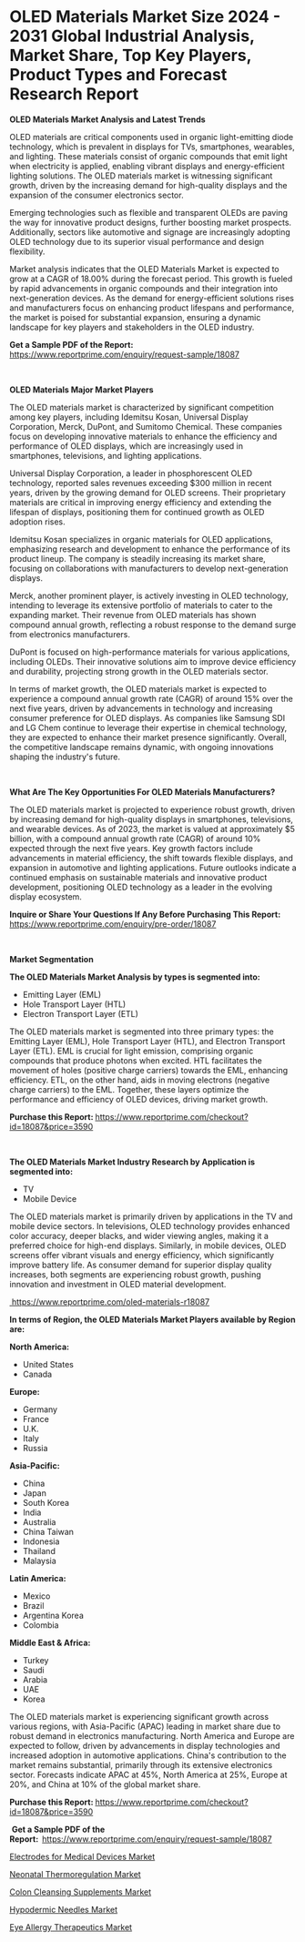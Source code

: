 <p><h1>OLED Materials Market Size 2024 - 2031 Global Industrial Analysis, Market Share, Top Key Players, Product Types and Forecast Research Report</h1></p><p><strong>OLED Materials Market Analysis and Latest Trends</strong></p>
<p><p>OLED materials are critical components used in organic light-emitting diode technology, which is prevalent in displays for TVs, smartphones, wearables, and lighting. These materials consist of organic compounds that emit light when electricity is applied, enabling vibrant displays and energy-efficient lighting solutions. The OLED materials market is witnessing significant growth, driven by the increasing demand for high-quality displays and the expansion of the consumer electronics sector. </p><p>Emerging technologies such as flexible and transparent OLEDs are paving the way for innovative product designs, further boosting market prospects. Additionally, sectors like automotive and signage are increasingly adopting OLED technology due to its superior visual performance and design flexibility. </p><p>Market analysis indicates that the OLED Materials Market is expected to grow at a CAGR of 18.00% during the forecast period. This growth is fueled by rapid advancements in organic compounds and their integration into next-generation devices. As the demand for energy-efficient solutions rises and manufacturers focus on enhancing product lifespans and performance, the market is poised for substantial expansion, ensuring a dynamic landscape for key players and stakeholders in the OLED industry.</p></p>
<p><strong>Get a Sample PDF of the Report:&nbsp;</strong> <a href="https://www.reportprime.com/enquiry/request-sample/18087?utm_campaign=75&utm_medium=2&utm_source=Github&utm_content=ia&utm_term=20112024&utm_id=oled-materials">https://www.reportprime.com/enquiry/request-sample/18087</a></p>
<p>&nbsp;</p>
<p><strong>OLED Materials Major Market Players</strong></p>
<p><p>The OLED materials market is characterized by significant competition among key players, including Idemitsu Kosan, Universal Display Corporation, Merck, DuPont, and Sumitomo Chemical. These companies focus on developing innovative materials to enhance the efficiency and performance of OLED displays, which are increasingly used in smartphones, televisions, and lighting applications.</p><p>Universal Display Corporation, a leader in phosphorescent OLED technology, reported sales revenues exceeding $300 million in recent years, driven by the growing demand for OLED screens. Their proprietary materials are critical in improving energy efficiency and extending the lifespan of displays, positioning them for continued growth as OLED adoption rises.</p><p>Idemitsu Kosan specializes in organic materials for OLED applications, emphasizing research and development to enhance the performance of its product lineup. The company is steadily increasing its market share, focusing on collaborations with manufacturers to develop next-generation displays.</p><p>Merck, another prominent player, is actively investing in OLED technology, intending to leverage its extensive portfolio of materials to cater to the expanding market. Their revenue from OLED materials has shown compound annual growth, reflecting a robust response to the demand surge from electronics manufacturers.</p><p>DuPont is focused on high-performance materials for various applications, including OLEDs. Their innovative solutions aim to improve device efficiency and durability, projecting strong growth in the OLED materials sector.</p><p>In terms of market growth, the OLED materials market is expected to experience a compound annual growth rate (CAGR) of around 15% over the next five years, driven by advancements in technology and increasing consumer preference for OLED displays. As companies like Samsung SDI and LG Chem continue to leverage their expertise in chemical technology, they are expected to enhance their market presence significantly. Overall, the competitive landscape remains dynamic, with ongoing innovations shaping the industry's future.</p></p>
<p>&nbsp;</p>
<p><strong>What Are The Key Opportunities For OLED Materials Manufacturers?</strong></p>
<p><p>The OLED materials market is projected to experience robust growth, driven by increasing demand for high-quality displays in smartphones, televisions, and wearable devices. As of 2023, the market is valued at approximately $5 billion, with a compound annual growth rate (CAGR) of around 10% expected through the next five years. Key growth factors include advancements in material efficiency, the shift towards flexible displays, and expansion in automotive and lighting applications. Future outlooks indicate a continued emphasis on sustainable materials and innovative product development, positioning OLED technology as a leader in the evolving display ecosystem.</p></p>
<p><strong>Inquire or Share Your Questions If Any Before Purchasing This Report:</strong> <a href="https://www.reportprime.com/enquiry/pre-order/18087?utm_campaign=75&utm_medium=2&utm_source=Github&utm_content=ia&utm_term=20112024&utm_id=oled-materials">https://www.reportprime.com/enquiry/pre-order/18087</a></p>
<p>&nbsp;</p>
<p><strong>Market Segmentation</strong></p>
<p><strong>The OLED Materials Market Analysis by types is segmented into:</strong></p>
<p><ul><li>Emitting Layer (EML)</li><li>Hole Transport Layer (HTL)</li><li>Electron Transport Layer (ETL)</li></ul></p>
<p><p>The OLED materials market is segmented into three primary types: the Emitting Layer (EML), Hole Transport Layer (HTL), and Electron Transport Layer (ETL). EML is crucial for light emission, comprising organic compounds that produce photons when excited. HTL facilitates the movement of holes (positive charge carriers) towards the EML, enhancing efficiency. ETL, on the other hand, aids in moving electrons (negative charge carriers) to the EML. Together, these layers optimize the performance and efficiency of OLED devices, driving market growth.</p></p>
<p><strong>Purchase this Report:&nbsp;</strong><a href="https://www.reportprime.com/checkout?id=18087&price=3590&utm_campaign=75&utm_medium=2&utm_source=Github&utm_content=ia&utm_term=20112024&utm_id=oled-materials">https://www.reportprime.com/checkout?id=18087&price=3590</a></p>
<p>&nbsp;</p>
<p><strong>The OLED Materials Market Industry Research by Application is segmented into:</strong></p>
<p><ul><li>TV</li><li>Mobile Device</li></ul></p>
<p><p>The OLED materials market is primarily driven by applications in the TV and mobile device sectors. In televisions, OLED technology provides enhanced color accuracy, deeper blacks, and wider viewing angles, making it a preferred choice for high-end displays. Similarly, in mobile devices, OLED screens offer vibrant visuals and energy efficiency, which significantly improve battery life. As consumer demand for superior display quality increases, both segments are experiencing robust growth, pushing innovation and investment in OLED material development.</p></p>
<p><a href="https://www.reportprime.com/oled-materials-r18087?utm_campaign=75&utm_medium=2&utm_source=Github&utm_content=ia&utm_term=20112024&utm_id=oled-materials">&nbsp;https://www.reportprime.com/oled-materials-r18087</a></p>
<p><strong>In terms of Region, the OLED Materials Market Players available by Region are:</strong></p>
<p>
    <p> <strong> North America: </strong>
        <ul>
            <li>United States</li>
            <li>Canada</li>
        </ul>
        </p> 
    <p> <strong> Europe: </strong>
        <ul>
            <li>Germany</li>
            <li>France</li>
            <li>U.K.</li>
            <li>Italy</li>
            <li>Russia</li>
        </ul>
        </p> 
    <p> <strong> Asia-Pacific: </strong>
        <ul>
            <li>China</li>
            <li>Japan</li>
            <li>South Korea</li>
            <li>India</li>
            <li>Australia</li>
            <li>China Taiwan</li>
            <li>Indonesia</li>
            <li>Thailand</li>
            <li>Malaysia</li>
        </ul>
        </p> 
    <p> <strong> Latin America: </strong>
        <ul>
            <li>Mexico</li>
            <li>Brazil</li>
            <li>Argentina Korea</li>
            <li>Colombia</li>
        </ul>
        </p> 
    <p> <strong> Middle East & Africa: </strong>
        <ul>
            <li>Turkey</li>
            <li>Saudi</li>
            <li>Arabia</li>
            <li>UAE</li>
            <li>Korea</li>
        </ul>
    </p>
    </p>
<p><p>The OLED materials market is experiencing significant growth across various regions, with Asia-Pacific (APAC) leading in market share due to robust demand in electronics manufacturing. North America and Europe are expected to follow, driven by advancements in display technologies and increased adoption in automotive applications. China's contribution to the market remains substantial, primarily through its extensive electronics sector. Forecasts indicate APAC at 45%, North America at 25%, Europe at 20%, and China at 10% of the global market share.</p></p>
<p><strong>Purchase this Report: </strong><a href="https://www.reportprime.com/checkout?id=18087&price=3590&utm_campaign=75&utm_medium=2&utm_source=Github&utm_content=ia&utm_term=20112024&utm_id=oled-materials">https://www.reportprime.com/checkout?id=18087&price=3590</a></p>
<p>&nbsp;<strong>Get a Sample PDF of the Report:&nbsp;&nbsp;</strong><a href="https://www.reportprime.com/enquiry/request-sample/18087?utm_campaign=75&utm_medium=2&utm_source=Github&utm_content=ia&utm_term=20112024&utm_id=oled-materials">https://www.reportprime.com/enquiry/request-sample/18087</a></p>
<p><strong></strong></p>
<p><p><a href="https://www.linkedin.com/pulse/electrodes-medical-devices-market-analysis-2024-2031-trends-c8wae?utm_campaign=75&utm_medium=2&utm_source=Github&utm_content=ia&utm_term=20112024&utm_id=oled-materials">Electrodes for Medical Devices Market</a></p><p><a href="https://www.linkedin.com/pulse/global-neonatal-thermoregulation-market-trends-analysis-if8fe?utm_campaign=75&utm_medium=2&utm_source=Github&utm_content=ia&utm_term=20112024&utm_id=oled-materials">Neonatal Thermoregulation Market</a></p><p><a href="https://issuu.com/reportprime-2/docs/colon-cleansing-supplements-market-_aefb2e750b1ee5?utm_campaign=75&utm_medium=2&utm_source=Github&utm_content=ia&utm_term=20112024&utm_id=oled-materials">Colon Cleansing Supplements Market</a></p><p><a href="https://www.linkedin.com/pulse/information-trends-significant-market-drivers-obstacles-fpahc?utm_campaign=75&utm_medium=2&utm_source=Github&utm_content=ia&utm_term=20112024&utm_id=oled-materials">Hypodermic Needles Market</a></p><p><a href="https://issuu.com/reportprime-2/docs/eye-allergy-therapeutics-market-siz_eb3b79ccdf85c5?utm_campaign=75&utm_medium=2&utm_source=Github&utm_content=ia&utm_term=20112024&utm_id=oled-materials">Eye Allergy Therapeutics Market</a></p></p>